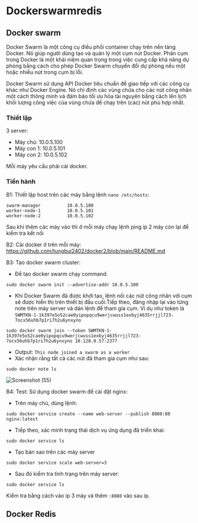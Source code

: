 # Dockerswarmredis
## Docker swarm
Docker Swarm là một công cụ điều phối container chạy trên nền tảng Docker. Nó giúp người dùng tạo và quản lý một cụm nút Docker. Phân cụm trong Docker là một khái niệm quan trọng trong việc cung cấp khả năng dự phòng bằng cách cho phép Docker Swarm chuyển đổi dự phòng nếu một hoặc nhiều nút trong cụm bị lỗi.

Docker Swarm sử dụng API Docker tiêu chuẩn để giao tiếp với các công cụ khác như Docker Engine. Nó chỉ định các vùng chứa cho các nút công nhân một cách thông minh và đảm bảo tối ưu hóa tài nguyên bằng cách lên lịch khối lượng công việc của vùng chứa để chạy trên (các) nút phù hợp nhất.

### Thiết lập
3 server:
- Máy chủ: 10.0.5.100
- Máy con 1: 10.0.5.101
- Máy con 2: 10.0.5.102

Mỗi máy yêu cầu phải cài docker.

### Tiến hành
B1: Thiết lập host trên các máy bằng lệnh `nano /etc/hosts`:
```
swarm-manager          10.0.5.100
worker-node-1          10.0.5.101
worker-node-2          10.0.5.102
```
Sau khi thêm các máy vào thì ở mỗi máy chạy lệnh ping ip 2 máy còn lại để kiểm tra kết nối

B2: Cài docker ở trên mỗi máy: https://github.com/tungbui2402/docker2/blob/main/README.md

B3: Tạo docker swarm cluster:
- Để tạo docker swarm chạy command:
```
sudo docker swarm init --advertise-addr 10.0.5.100
```
- Khi Docker Swarm đã được khởi tạo, lệnh nối các nút công nhân với cụm sẽ được hiển thị trên thiết bị đầu cuối.Tiếp theo, đăng nhập lại vào từng note trên máy server và dán lệnh để tham gia cụm.
Ví dụ như token là `SWMTKN-1-1k397e5o52cae0yipopqcu9werjcwuss1exbyj4635rrjjl723-7ocx56uhb7p1ri7h2u6ynxyno`
```
sudo docker swarm join --token SWMTKN-1-1k397e5o52cae0yipopqcu9werjcwuss1exbyj4635rrjjl723-7ocx56uhb7p1ri7h2u6ynxyno 10.128.0.57:2377
```
- Output: `This node joined a swarm as a worker`
- Xác nhận rằng tất cả các nút đã tham gia cụm như sau:
```
sudo docker note ls
```
![Screenshot (55)](https://github.com/tungbui2402/dockerswarmredis/assets/129025623/90cca6fa-edfd-4810-b889-aeb45fab97e3)

B4: Test:
Sử dụng docker swarm để cài đặt nginx:
- Trên máy chủ, dùng lệnh:
```
sudo docker service create --name web-server --publish 8080:80 nginx:latest
```
- Tiếp theo, xác minh trạng thái dịch vụ ứng dụng đã triển khai:
```
sudo docker service ls
```
- Tạo bản sao trên các máy server
```
sudo docker service scale web-server=3
```
- Sau đó kiểm tra tình trạng trên máy server:
```
sudo docker service ls
```
Kiểm tra bằng cách vào ip 3 máy và thêm `:8080` vào sau ip.

## Docker Redis
